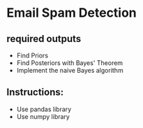 # Email Spam Detection
## required outputs
<ul>
  <li>Find Priors</li>
  <li>Find Posteriors with Bayes' Theorem</li>
  <li>Implement the naive Bayes algorithm</li>
</ul>

## Instructions:
<ul>
  <li>Use pandas library</li>
  <li>Use numpy library</li>
</ul>